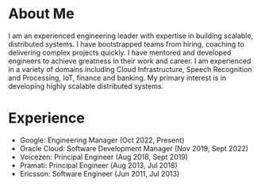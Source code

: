 # About Me
I am an experienced engineering leader with expertise in building scalable, distributed systems. I have bootstrapped teams from hiring, coaching to delivering complex projects quickly. I have mentored and developed engineers to achieve greatness in their work and career. I am experienced in a variety of domains including Cloud Infrastructure, Speech Recognition and Processing, IoT, finance and banking. My primary interest is in developing highly scalable distributed systems.

# Experience
* Google: Engineering Manager (Oct 2022, Present)
* Oracle Cloud: Software Development Manager (Nov 2019, Sept 2022)
* Voicezen: Principal Engineer (Aug 2018, Sept 2019)
* Pramati: Principal Engineer (Aug 2013, Jul 2018)
* Ericsson: Software Engineer (Jun 2011, Jul 2013)
